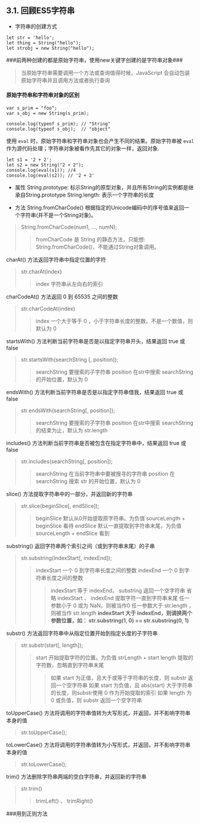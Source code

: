 ## 3.1. 回顾ES5字符串
- 字符串的创建方式
```
let str = 'hello';
let thing = String("hello");
let strobj = new String("hello");
```
###前两种创建的都是原始字符串，使用new关键字创建的是字符串对象###
> 当原始字符串需要调用一个方法或查询值得时候，JavaScript 会自动包装原始字符串并且调用方法或者执行查询

#### 原始字符串和字符串对象的区别
```
var s_prim = "foo";
var s_obj = new String(s_prim);

console.log(typeof s_prim); // "String"
console.log(typeof s_obj);	// "object"
```
使用 `eval` 时，原始字符串和字符串对象也会产生不同的结果。原始字符串被 `eval` 作为源代码处理；字符串对象被看作先其它的对象一样，返回对象.

```
let s1 = '2 + 2';
let s2 = new String("2 + 2");
console.log(eval(s1)); //4
console.log(eval(s2)); // '2 + 2'
```

- 属性
String.prototype: 标示String的原型对象，并且所有String的实例都是继承自String.prototype
String.length: 表示一个字符串的长度

- 方法
String.fromCharCode() 根据指定的Unicode编码中的序号值来返回一个字符串(并不是一个String对象)。
> String.fromCharCode(num1, ..., numN);
>> fromCharCode 是 String 的静态方法，只能想: String.fromCharCode()，不能通过String对象调用。

charAt() 方法返回字符串中指定位置的字符
> str.charAt(index)
>> index 字符串从左向右的索引

charCodeAt() 方法返回 0 到 65535 之间的整数
> str.charCodeAt(index)
>> index 一个大于等于 0 ，小于字符串长度的整数。不是一个数值，则默认为 0

startsWith() 方法判断当前字符串是否是以指定字符串开头，结果返回 true 或 false
> str.startsWith(searchString [, position]);
>> searchString 要搜索的子字符串
>> position 在str中搜索 searchString 的开始位置，默认为 0

endsWith() 方法判断当前字符串是否是以指定字符串借我，结果返回 true 或 false
> str.endsWith(searchString[, position]);
>> searchString 要搜索的子字符串
>> position 在str中搜索 searchString 的结束为止，默认为 str.length

includes() 方法判断当前字符串是否被包含在指定字符串中，结果返回 true 或 false
> str.includes(searchString[, position]);
>> searchString 在当前字符串中要被搜寻的字符串
>> position 在 searchString 搜索 str 的开始位置，默认为 0

slice() 方法提取字符串中的一部分，并返回新的字符串
> str.slice(beginSlice[, endSlice]);
>> beginSlice 默认从0开始提取原字符串。为负值 sourceLength + beginSlice 看待
>> endSlice 默认一直提取到字符串末尾，为负值 sourceLength + endSlice 看到

substring() 返回字符串两个索引之间（或到字符串末尾）的子串
> str.substring(indexStart[, indexEnd]);
>> indexStart 一个 0 到字符串长度之间的整数
>> indexEnd 一个 0 到字符串长度之间的整数
>>> indexStart 等于 indexEnd， substring 返回一个空字符串
>>> 省略 indexStart 、 indexEnd 提取字符一直到字符串末尾
>>> 任一参数小于 0 或为 NaN，则被当作0
>>> 任一参数大于 str.length ，则被当作 str.length
**indexStart 大于 indexEnd，则调换两个参数位置，如： str.substring(1, 0) == str.substring(0, 1)**

substr() 方法返回字符串中从指定位置开始到指定长度的子字符串
> str.substr(start[, length]);
>> start 开始提取字符的位置。为负值 strLength + start 
>> length 提取的字符数，忽略直到字符串末尾
>>> 如果 start 为正值，且大于或等于字符串的长度，则 substr 返回一个空字符串
>>> 如果 start 为负值，且 abs(start) 大于字符串的长度，则substr使用 0 作为开始提取的索引
>>> 如果 length 为 0 或负值，则 substr 返回一个空字符串

toUpperCase() 方法将调用的字符串值转为大写形式，并返回，并不影响字符串本身的值
> str.toUpperCase();

toLowerCase() 方法将调用的字符串值转为小写形式，并返回，并不影响字符串本身的值
> str.toLowerCase();

trim() 方法删除字符串两端的空白字符串，并返回新的字符串
> str.trim()
>> trimLeft() 、 trimRight()

###用到正则方法
